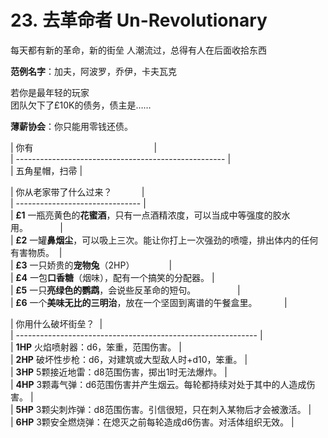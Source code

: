 # 23. 去革命者 Un-Revolutionary  
每天都有新的革命，新的街垒
人潮流过，总得有人在后面收拾东西

**范例名字**：加夫，阿波罗，乔伊，卡夫瓦克

若你是最年轻的玩家  
团队欠下了£10K的债务，债主是……  
  
**薄薪协会**：你只能用零钱还债。
  
  
| 你有                                                 |  
| ---------------------------------------------------- |  
| 五角星帽，扫帚 |  
  
| 你从老家带了什么过来？            |  
| ------------------------------- |  
| **£1** 一瓶亮黄色的**花蜜酒**，只有一点酒精浓度，可以当成中等强度的胶水用。             |  
| **£2** 一罐**鼻烟尘**，可以吸上三次。能让你打上一次强劲的喷嚏，排出体内的任何有害物质。  |  
| **£3** 一只娇贵的**宠物兔**（2HP）              |  
| **£4** 一包**口香糖**（烟味），配有一个搞笑的分配器。 |  
| **£5** 一只**亮绿色的鹦鹉**，会说些反革命的短句。                 |  
| **£6** 一个**美味无比的三明治**，放在一个坚固到离谱的午餐盒里。           |  
  
| 你用什么破坏街垒？  |  
| ------------------------------------------------------------ |  
| **1HP** 火焰喷射器：d6，笨重，范围伤害。 |  
| **2HP** 破坏性步枪：d6，对建筑或大型敌人时+d10，笨重。 |  
| **3HP** 5颗接近地雷：d8范围伤害，掷出1时无法爆炸。 |  
| **4HP** 3颗毒气弹：d6范围伤害并产生烟云。每轮都持续对处于其中的人造成伤害。 |  
| **5HP** 3颗尖刺炸弹：d8范围伤害。引信很短，只在刺入某物后才会被激活。 |  
| **6HP** 3颗安全燃烧弹：在熄灭之前每轮造成d6伤害。对活体组织无效。 |